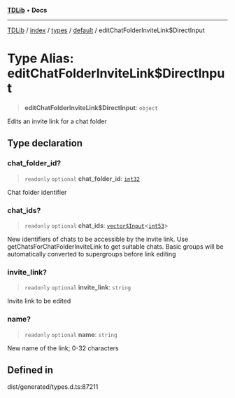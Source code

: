 [**TDLib**](../../../../../../README.md) • **Docs**

***

[TDLib](../../../../../../modules.md) / [index](../../../../../README.md) / [types](../../../README.md) / [default](../README.md) / editChatFolderInviteLink$DirectInput

# Type Alias: editChatFolderInviteLink$DirectInput

> **editChatFolderInviteLink$DirectInput**: `object`

Edits an invite link for a chat folder

## Type declaration

### chat\_folder\_id?

> `readonly` `optional` **chat\_folder\_id**: [`int32`](int32.md)

Chat folder identifier

### chat\_ids?

> `readonly` `optional` **chat\_ids**: [`vector$Input`](vector$Input.md)\<[`int53`](int53.md)\>

New identifiers of chats to be accessible by the invite link. Use getChatsForChatFolderInviteLink to get suitable chats. Basic groups will be automatically converted to supergroups before link editing

### invite\_link?

> `readonly` `optional` **invite\_link**: `string`

Invite link to be edited

### name?

> `readonly` `optional` **name**: `string`

New name of the link; 0-32 characters

## Defined in

dist/generated/types.d.ts:87211

